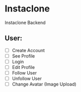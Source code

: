 # Instaclone

Instaclone Backend

## User:

-   [ ] Create Account
-   [ ] See Profile
-   [ ] Login
-   [ ] Edit Profile
-   [ ] Follow User
-   [ ] Unfollow User
-   [ ] Change Avatar (Image Upload)
